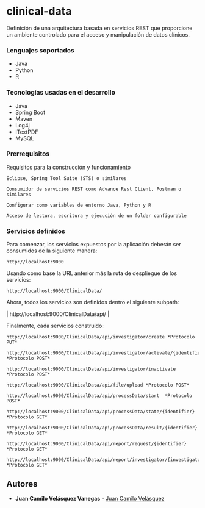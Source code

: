 # clinical-data

Definición de una arquitectura basada en servicios REST que proporcione un ambiente controlado para el acceso y manipulación de datos clínicos.

### Lenguajes soportados

* Java
* Python
* R

### Tecnologías usadas en el desarrollo

* Java
* Spring Boot
* Maven
* Log4j
* ITextPDF
* MySQL

### Prerrequisitos

Requisitos para la construcción y funcionamiento

```
Eclipse, Spring Tool Suite (STS) o similares
```

```
Consumidor de servicios REST como Advance Rest Client, Postman o similares
```

```
Configurar como variables de entorno Java, Python y R
```

```
Acceso de lectura, escritura y ejecución de un folder configurable
```

### Servicios definidos

Para comenzar, los servicios expuestos por la aplicación deberán ser consumidos de la siguiente manera: 

```
http://localhost:9000
```

Usando como base la URL anterior más la ruta de despliegue de los servicios:

```
http://localhost:9000/ClinicalData/
```

Ahora, todos los servicios son definidos dentro el siguiente subpath:

|
http://localhost:9000/ClinicalData/api/
|

Finalmente, cada servicios construido:

```
http://localhost:9000/ClinicalData/api/investigator/create *Protocolo PUT*
```

```
http://localhost:9000/ClinicalData/api/investigator/activate/{identifier} *Protocolo POST*
```

```
http://localhost:9000/ClinicalData/api/investigator/inactivate *Protocolo POST*
```

```
http://localhost:9000/ClinicalData/api/file/upload *Protocolo POST*
```

```
http://localhost:9000/ClinicalData/api/processData/start  *Protocolo POST*
```

```
http://localhost:9000/ClinicalData/api/processData/state/{identifier} *Protocolo GET*
```

```
http://localhost:9000/ClinicalData/api/processData/result/{identifier} *Protocolo GET*
```

```
http://localhost:9000/ClinicalData/api/report/request/{identifier} *Protocolo GET*
```

```
http://localhost:9000/ClinicalData/api/report/investigator/{investigatorId} *Protocolo GET*
```

## Autores

* **Juan Camilo Velásquez Vanegas** - [Juan Camilo Velásquez](https://github.com/pillowslept)
